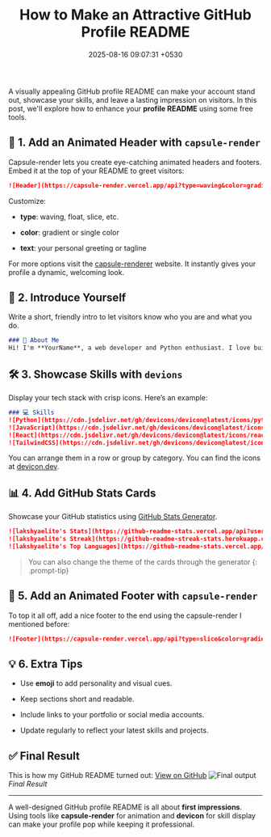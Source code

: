 ﻿---
layout: post
title: "How to Make an Attractive GitHub Profile README"
date: 2025-08-16 09:07:31 +0530
categories: [GitHub, Developer Tools, Portfolio]
image: https://lakshya-img.netlify.app/screenshots/20250816/cover.png
tags: [GitHub, README, capsule-render, simple-icons, profile]
description: "Take your GitHub profile to the next level."
---

A visually appealing GitHub profile README can make your account stand out, showcase your skills, and leave a lasting impression on visitors. In this post, we'll explore how to enhance your **profile README** using some free tools.

## 🎨 1. Add an Animated Header with `capsule-render`

Capsule-render lets you create eye-catching animated headers and footers. Embed it at the top of your README to greet visitors:

```markdown
![Header](https://capsule-render.vercel.app/api?type=waving&color=gradient&height=150&section=header&text=Hi%2C%20I'm%20YourName!&fontSize=50)
```

Customize:

-   **type**: waving, float, slice, etc.
    
-   **color**: gradient or single color
    
-   **text**: your personal greeting or tagline
    
For more options visit the [capsule-renderer](https://capsule-render.vercel.app/) website.
It instantly gives your profile a dynamic, welcoming look.

## 🙋 2. Introduce Yourself

Write a short, friendly intro to let visitors know who you are and what you do.

```markdown
### 👋 About Me
Hi! I'm **YourName**, a web developer and Python enthusiast. I love building interactive web apps, exploring new technologies, and sharing knowledge through open-source projects.
```

## 🛠️ 3. Showcase Skills with `devions`

Display your tech stack with crisp icons. Here’s an example:

```markdown
### 💻 Skills
![Python](https://cdn.jsdelivr.net/gh/devicons/devicon@latest/icons/python/python-original.svg)
![JavaScript](https://cdn.jsdelivr.net/gh/devicons/devicon@latest/icons/javascript/javascript-original.svg)
![React](https://cdn.jsdelivr.net/gh/devicons/devicon@latest/icons/react/react-original.svg)
![TailwindCSS](https://cdn.jsdelivr.net/gh/devicons/devicon@latest/icons/tailwindcss/tailwindcss-original.svg)
```
You can arrange them in a row or group by category.
You can find the icons at [devicon.dev](https://devicon.dev/).

## 📊 4. Add GitHub Stats Cards
Showcase your GitHub statistics using [GitHub Stats Generator](https://gh-stats-gen.vercel.app/).
```markdown
![lakshyaelite's Stats](https://github-readme-stats.vercel.app/api?username=lakshyaelite&theme=default&show_icons=true&hide_border=true&count_private=true)
![lakshyaelite's Streak](https://github-readme-streak-stats.herokuapp.com/?user=lakshyaelite&theme=default&hide_border=true)
![lakshyaelite's Top Languages](https://github-readme-stats.vercel.app/api/top-langs/?username=lakshyaelite&theme=default&show_icons=true&hide_border=true&layout=compact)
```
> You can also change the theme of the cards through the generator
{: .prompt-tip}


## 🧩 5. Add an Animated Footer with `capsule-render`

To top it all off, add a nice footer to the end using the capsule-render I mentioned before:
```markdown
![Footer](https://capsule-render.vercel.app/api?type=slice&color=gradient&height=100&section=footer&text=Thanks%20for%20visiting!&fontSize=30)
```

## 💡 6. Extra Tips

-   Use **emoji** to add personality and visual cues.
    
-   Keep sections short and readable.
    
-   Include links to your portfolio or social media accounts.
    
-   Update regularly to reflect your latest skills and projects.
    
## ✅ Final Result
This is how my GitHub README turned out: [View on GitHub](https://github.com/lakshyaelite)
![Final output](https://lakshya-img.netlify.app/screenshots/20250816/end_result.png)
_Final Result_

----------

A well-designed GitHub profile README is all about **first impressions**. Using tools like **capsule-render** for animation and **devicon** for skill display can make your profile pop while keeping it professional.
